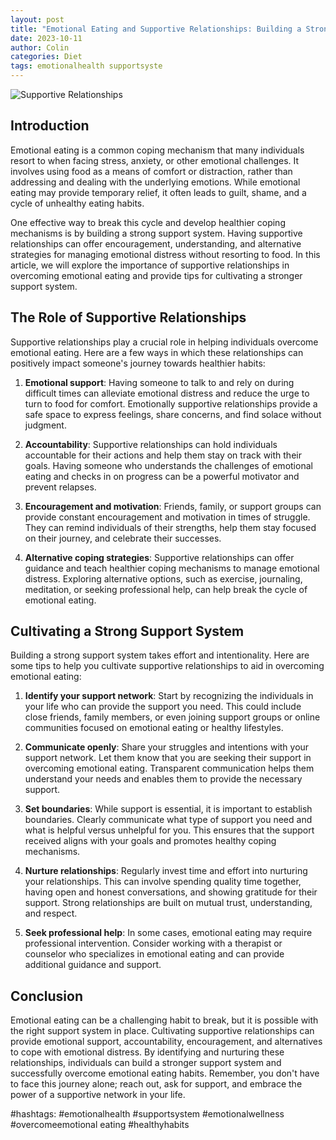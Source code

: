 ```yaml
---
layout: post
title: "Emotional Eating and Supportive Relationships: Building a Stronger Support System"
date: 2023-10-11
author: Colin
categories: Diet
tags: emotionalhealth supportsyste
---
```


![Supportive Relationships](https://source.unsplash.com/1600x900/?supportive-relationships)

## Introduction

Emotional eating is a common coping mechanism that many individuals resort to when facing stress, anxiety, or other emotional challenges. It involves using food as a means of comfort or distraction, rather than addressing and dealing with the underlying emotions. While emotional eating may provide temporary relief, it often leads to guilt, shame, and a cycle of unhealthy eating habits.

One effective way to break this cycle and develop healthier coping mechanisms is by building a strong support system. Having supportive relationships can offer encouragement, understanding, and alternative strategies for managing emotional distress without resorting to food. In this article, we will explore the importance of supportive relationships in overcoming emotional eating and provide tips for cultivating a stronger support system.

## The Role of Supportive Relationships

Supportive relationships play a crucial role in helping individuals overcome emotional eating. Here are a few ways in which these relationships can positively impact someone's journey towards healthier habits:

1. **Emotional support**: Having someone to talk to and rely on during difficult times can alleviate emotional distress and reduce the urge to turn to food for comfort. Emotionally supportive relationships provide a safe space to express feelings, share concerns, and find solace without judgment.

2. **Accountability**: Supportive relationships can hold individuals accountable for their actions and help them stay on track with their goals. Having someone who understands the challenges of emotional eating and checks in on progress can be a powerful motivator and prevent relapses.

3. **Encouragement and motivation**: Friends, family, or support groups can provide constant encouragement and motivation in times of struggle. They can remind individuals of their strengths, help them stay focused on their journey, and celebrate their successes.

4. **Alternative coping strategies**: Supportive relationships can offer guidance and teach healthier coping mechanisms to manage emotional distress. Exploring alternative options, such as exercise, journaling, meditation, or seeking professional help, can help break the cycle of emotional eating.

## Cultivating a Strong Support System

Building a strong support system takes effort and intentionality. Here are some tips to help you cultivate supportive relationships to aid in overcoming emotional eating:

1. **Identify your support network**: Start by recognizing the individuals in your life who can provide the support you need. This could include close friends, family members, or even joining support groups or online communities focused on emotional eating or healthy lifestyles.

2. **Communicate openly**: Share your struggles and intentions with your support network. Let them know that you are seeking their support in overcoming emotional eating. Transparent communication helps them understand your needs and enables them to provide the necessary support.

3. **Set boundaries**: While support is essential, it is important to establish boundaries. Clearly communicate what type of support you need and what is helpful versus unhelpful for you. This ensures that the support received aligns with your goals and promotes healthy coping mechanisms.

4. **Nurture relationships**: Regularly invest time and effort into nurturing your relationships. This can involve spending quality time together, having open and honest conversations, and showing gratitude for their support. Strong relationships are built on mutual trust, understanding, and respect.

5. **Seek professional help**: In some cases, emotional eating may require professional intervention. Consider working with a therapist or counselor who specializes in emotional eating and can provide additional guidance and support.

## Conclusion

Emotional eating can be a challenging habit to break, but it is possible with the right support system in place. Cultivating supportive relationships can provide emotional support, accountability, encouragement, and alternatives to cope with emotional distress. By identifying and nurturing these relationships, individuals can build a stronger support system and successfully overcome emotional eating habits. Remember, you don't have to face this journey alone; reach out, ask for support, and embrace the power of a supportive network in your life.

#hashtags: #emotionalhealth #supportsystem #emotionalwellness #overcomeemotional eating #healthyhabits